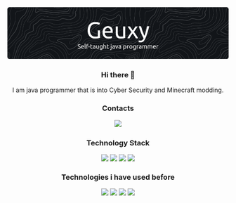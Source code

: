 <div align="center">
 <img src="https://github.com/Geuxy/geuxy/blob/main/banner.png">
</div>

<div align="center">
<h3>Hi there 👋</h3>
 I am java programmer that is into Cyber Security and Minecraft modding.
</div>

<div align="center">
<h3>Contacts</h3>
  <a href="discord.txt">
   <img src="https://img.shields.io/badge/Discord-7289DA?style=for-the-badge&logo=discord&logoColor=white">
  </a>
</div>

<div align="center">
<h3>Technology Stack</h3>
 <img src="https://img.shields.io/badge/Java-ED8B00?style=for-the-badge&logo=openjdk&logoColor=white">
 <img src="https://img.shields.io/badge/Kotlin-0095D5?&style=for-the-badge&logo=kotlin&logoColor=white">
 <img src="https://img.shields.io/badge/Linux-FCC624?style=for-the-badge&logo=linux&logoColor=black">
 <img src="https://img.shields.io/badge/Python-3776AB?style=for-the-badge&logo=python&logoColor=white">
</div>

<div align="center">
 <h3>Technologies i have used before</h3>
   <img src="https://img.shields.io/badge/C%2B%2B-00599C?style=for-the-badge&logo=c%2B%2B&logoColor=white">
   <img src="https://img.shields.io/badge/C-00599C?style=for-the-badge&logo=c&logoColor=white">
   <img src="https://img.shields.io/badge/C%23-239120?style=for-the-badge&logo=c&logoColor=white">
   <img src="https://img.shields.io/badge/Rust-000000?style=for-the-badge&logo=rust&logoColor=white">
</div>
